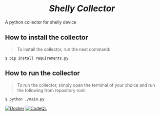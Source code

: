 <p align="center">
<h1 align="center"><em><b>Shelly Collector</b></em></h1>
</p>

A python collector for shelly device

## **How to install the collector**

> To install the collector, run the next command:

    $ pip install requirements.py

## **How to run the collector**

> To run the collector, simply open the terminal of your choice and run the following from repository root:

    $ python ./main.py

[![Docker](https://github.com/PandeoF1/shelly_collector/actions/workflows/docker-image.yml/badge.svg)](https://github.com/PandeoF1/shelly_collector/actions/workflows/docker-image.yml)
[![CodeQL](https://github.com/PandeoF1/shelly_collector/actions/workflows/codeql.yml/badge.svg)](https://github.com/PandeoF1/shelly_collector/actions/workflows/codeql.yml)

